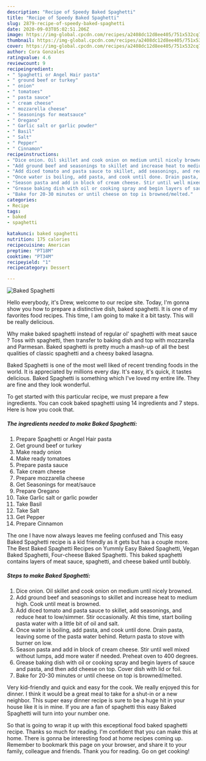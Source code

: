 ```yaml
---
description: "Recipe of Speedy Baked Spaghetti"
title: "Recipe of Speedy Baked Spaghetti"
slug: 2879-recipe-of-speedy-baked-spaghetti
date: 2020-09-03T05:02:51.206Z
image: https://img-global.cpcdn.com/recipes/a2408dc12d8ee405/751x532cq70/baked-spaghetti-recipe-main-photo.jpg
thumbnail: https://img-global.cpcdn.com/recipes/a2408dc12d8ee405/751x532cq70/baked-spaghetti-recipe-main-photo.jpg
cover: https://img-global.cpcdn.com/recipes/a2408dc12d8ee405/751x532cq70/baked-spaghetti-recipe-main-photo.jpg
author: Cora Gonzales
ratingvalue: 4.6
reviewcount: 9
recipeingredient:
- " Spaghetti or Angel Hair pasta"
- " ground beef or turkey"
- " onion"
- " tomatoes"
- " pasta sauce"
- " cream cheese"
- " mozzarella cheese"
- " Seasonings for meatsauce"
- " Oregano"
- " Garlic salt or garlic powder"
- " Basil"
- " Salt"
- " Pepper"
- " Cinnamon"
recipeinstructions:
- "Dice onion. Oil skillet and cook onion on medium until nicely browned."
- "Add ground beef and seasonings to skillet and increase heat to medium high. Cook until meat is browned."
- "Add diced tomato and pasta sauce to skillet, add seasonings, and reduce heat to low/simmer. Stir occasionally. At this time, start boiling pasta water with a little bit of oil and salt."
- "Once water is boiling, add pasta, and cook until done. Drain pasta, leaving some of the pasta water behind. Return pasta to stove with burner on low."
- "Season pasta and add in block of cream cheese. Stir until well mixed without lumps, add more water if needed. Preheat oven to 400 degrees."
- "Grease baking dish with oil or cooking spray and begin layers of sauce and pasta, and then add cheese on top. Cover dish with lid or foil."
- "Bake for 20-30 minutes or until cheese on top is browned/melted."
categories:
- Recipe
tags:
- baked
- spaghetti

katakunci: baked spaghetti 
nutrition: 175 calories
recipecuisine: American
preptime: "PT18M"
cooktime: "PT34M"
recipeyield: "1"
recipecategory: Dessert

---
```



![Baked Spaghetti](https://img-global.cpcdn.com/recipes/a2408dc12d8ee405/751x532cq70/baked-spaghetti-recipe-main-photo.jpg)

Hello everybody, it's Drew, welcome to our recipe site. Today, I'm gonna show you how to prepare a distinctive dish, baked spaghetti. It is one of my favorites food recipes. This time, I am going to make it a bit tasty. This will be really delicious.

Why make baked spaghetti instead of regular ol&#39; spaghetti with meat sauce ? Toss with spaghetti, then transfer to baking dish and top with mozzarella and Parmesan. Baked spaghetti is pretty much a mash-up of all the best qualities of classic spaghetti and a cheesy baked lasagna.

Baked Spaghetti is one of the most well liked of recent trending foods in the world. It is appreciated by millions every day. It's easy, it's quick, it tastes delicious. Baked Spaghetti is something which I've loved my entire life. They are fine and they look wonderful.


To get started with this particular recipe, we must prepare a few ingredients. You can cook baked spaghetti using 14 ingredients and 7 steps. Here is how you cook that.

<!--inarticleads1-->

##### The ingredients needed to make Baked Spaghetti:

1. Prepare  Spaghetti or Angel Hair pasta
1. Get  ground beef or turkey
1. Make ready  onion
1. Make ready  tomatoes
1. Prepare  pasta sauce
1. Take  cream cheese
1. Prepare  mozzarella cheese
1. Get  Seasonings for meat/sauce
1. Prepare  Oregano
1. Take  Garlic salt or garlic powder
1. Take  Basil
1. Take  Salt
1. Get  Pepper
1. Prepare  Cinnamon


The one I have now always leaves me feeling confused and This easy Baked Spaghetti recipe is a kid friendly as it gets but has a couple more. The Best Baked Spaghetti Recipes on Yummly Easy Baked Spaghetti, Vegan Baked Spaghetti, Four-cheese Baked Spaghetti. This baked spaghetti contains layers of meat sauce, spaghetti, and cheese baked until bubbly. 

<!--inarticleads2-->

##### Steps to make Baked Spaghetti:

1. Dice onion. Oil skillet and cook onion on medium until nicely browned.
1. Add ground beef and seasonings to skillet and increase heat to medium high. Cook until meat is browned.
1. Add diced tomato and pasta sauce to skillet, add seasonings, and reduce heat to low/simmer. Stir occasionally. At this time, start boiling pasta water with a little bit of oil and salt.
1. Once water is boiling, add pasta, and cook until done. Drain pasta, leaving some of the pasta water behind. Return pasta to stove with burner on low.
1. Season pasta and add in block of cream cheese. Stir until well mixed without lumps, add more water if needed. Preheat oven to 400 degrees.
1. Grease baking dish with oil or cooking spray and begin layers of sauce and pasta, and then add cheese on top. Cover dish with lid or foil.
1. Bake for 20-30 minutes or until cheese on top is browned/melted.


Very kid-friendly and quick and easy for the cook. We really enjoyed this for dinner. I think it would be a great meal to take for a shut-in or a new neighbor. This super easy dinner recipe is sure to be a huge hit in your house like it is in mine. If you are a fan of spaghetti this easy Baked Spaghetti will turn into your number one. 

So that is going to wrap it up with this exceptional food baked spaghetti recipe. Thanks so much for reading. I'm confident that you can make this at home. There is gonna be interesting food at home recipes coming up. Remember to bookmark this page on your browser, and share it to your family, colleague and friends. Thank you for reading. Go on get cooking!
